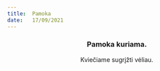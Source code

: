 ```yaml
---
title:  Pamoka
date:   17/09/2021
---
```


### <center>Pamoka kuriama.</center>
<center>Kviečiame sugrįžti vėliau.</center>